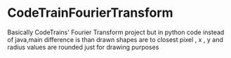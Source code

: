 # CodeTrainFourierTransform
Basically CodeTrains' Fourier Transform project but in python code instead of java,main difference is than drawn shapes are to closest pixel , x , y and radius values are rounded just for drawing purposes
